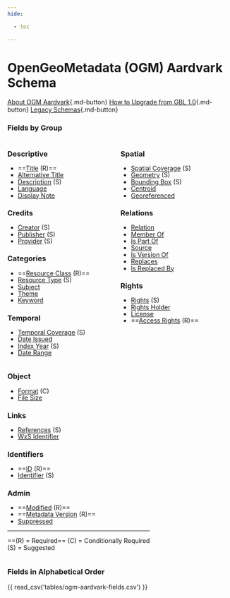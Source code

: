 ```yaml
---
hide:

  - toc

---
```


# OpenGeoMetadata (OGM) Aardvark Schema


[About OGM Aardvark](about-ogm-aardvark.md){.md-button}
[How to Upgrade from GBL 1.0](upgrading.md){.md-button}
[Legacy Schemas](legacy-versions.md){.md-button}

### Fields by Group

<div style="float:left; margin-right:5em; line-height:1.1" markdown="1">

### Descriptive
- ==[Title](ogm-aardvark/title.md) (R)==
- [Alternative Title](ogm-aardvark/alternative-title.md)
- [Description](ogm-aardvark/description.md) (S)
- [Language](ogm-aardvark/language.md)
- [Display Note](ogm-aardvark/display-note.md)

### Credits
- [Creator](ogm-aardvark/creator.md) (S)
- [Publisher](ogm-aardvark/publisher.md) (S)
- [Provider](ogm-aardvark/provider.md) (S)

### Categories
- ==[Resource Class](ogm-aardvark/resource-class.md) (R)==
- [Resource Type](ogm-aardvark/resource-type.md) (S)
- [Subject](ogm-aardvark/subject.md)
- [Theme](ogm-aardvark/theme.md)
- [Keyword](ogm-aardvark/keyword.md)

### Temporal
- [Temporal Coverage](ogm-aardvark/temporal-coverage.md) (S)
- [Date Issued](ogm-aardvark/date-issued.md)
- [Index Year](ogm-aardvark/index-year.md) (S)
- [Date Range](ogm-aardvark/date-range.md)

</div>
<div style="float:left; margin-right:5em; line-height:1.1" markdown="1">

### Spatial
- [Spatial Coverage](ogm-aardvark/spatial-coverage.md) (S)
- [Geometry](ogm-aardvark/geometry.md) (S)
- [Bounding Box](ogm-aardvark/bounding-box.md) (S)
- [Centroid](ogm-aardvark/centroid.md)
- [Georeferenced](ogm-aardvark/georeferenced.md)

### Relations
- [Relation](ogm-aardvark/relation.md)
- [Member Of](ogm-aardvark/member-of.md)
- [Is Part Of](ogm-aardvark/is-part-of.md)
- [Source](ogm-aardvark/source.md)
- [Is Version Of](ogm-aardvark/is-version-of.md)
- [Replaces](ogm-aardvark/replaces.md)
- [Is Replaced By](ogm-aardvark/is-replaced-by.md)

### Rights
- [Rights](ogm-aardvark/rights.md) (S)
- [Rights Holder](ogm-aardvark/rights-holder.md)
- [License](ogm-aardvark/license.md)
- ==[Access Rights](ogm-aardvark/access-rights.md) (R)==

</div>
<div style="float:left; line-height:1.1" markdown="1">

### Object
- [Format](ogm-aardvark/format.md) (C)
- [File Size](ogm-aardvark/file-size.md)

### Links
- [References](ogm-aardvark/references.md) (S)
- [WxS Identifier](ogm-aardvark/wxs-identifier.md)

### Identifiers
- ==[ID](ogm-aardvark/id.md) (R)==
- [Identifier](ogm-aardvark/identifier.md) (S)

### Admin
- ==[Modified](ogm-aardvark/modified.md) (R)==
- ==[Metadata Version](ogm-aardvark/metadata-version.md) (R)==
- [Suppressed](ogm-aardvark/suppressed.md)

----

==(R) = Required== 
(C) = Conditionally Required  
(S) = Suggested  

</div>

<br style="clear:left">

### Fields in Alphabetical Order


{{ read_csv('tables/ogm-aardvark-fields.csv') }}
